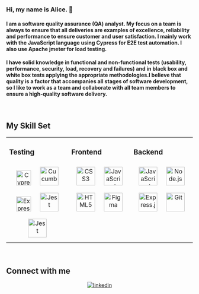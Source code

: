 ### Hi, my name is Alice. 🙋  
  

#### I am a software quality assurance (QA) analyst. My focus on a team is always to ensure that all deliveries are examples of excellence, reliability and performance to ensure customer and user satisfaction. I mainly work with the JavaScript language using Cypress for E2E test automation. I also use Apache jmeter for load testing. 
  

#### I have solid knowledge in functional and non-functional tests (usability, performance, security, load, recovery and failures) and in black box and white box tests applying the appropriate methodologies.I believe that quality is a factor that accompanies all stages of software development, so I like to work as a team and collaborate with all team members to ensure a high-quality software delivery.  
  

<br/>  


## My Skill Set  
<table style="border:0px solid white;"><tr><td valign="top" width="33%" style="border:0px;">


###   Testing
<div align="center">  
<a href="https://www.cypress.io/" target="_blank"><img style="margin: 10px" src="https://www.cypress.io/images/layouts/navbar-brand.svg" alt="Cypress.io" height="40" /></a>  
<a href="https://cucumber.io/" target="_blank"><img style="margin: 10px" src="https://www.vectorlogo.zone/logos/cucumberio/cucumberio-ar21.svg" alt="Cucumber" height="50" /></a>  
<a href="https://jmeter.apache.org/" target="_blank"><img style="margin: 10px" src="https://jmeter.apache.org/images/logo.svg" alt="Express.js" height="40" /></a>  
<a href="https://www.jestjs.io/" target="_blank"><img style="margin: 10px" src="https://profilinator.rishav.dev/skills-assets/jest.svg" alt="Jest" height="50" /></a>  
<a href="https://www.postman.com/" target="_blank"><img style="margin: 10px" src="https://www.svgrepo.com/show/354202/postman-icon.svg" alt="Jest" height="50" /></a> 
</div>

</td><td valign="top" width="33%" style="border:0px;">

### Frontend  
<div align="center">  
<a href="https://www.w3schools.com/css/" target="_blank"><img style="margin: 10px" src="https://profilinator.rishav.dev/skills-assets/css3-original-wordmark.svg" alt="CSS3" height="50" /></a>  
<a href="https://www.javascript.com/" target="_blank"><img style="margin: 10px" src="https://profilinator.rishav.dev/skills-assets/javascript-original.svg" alt="JavaScript" height="50" /></a>  
<a href="https://en.wikipedia.org/wiki/HTML5" target="_blank"><img style="margin: 10px" src="https://profilinator.rishav.dev/skills-assets/html5-original-wordmark.svg" alt="HTML5" height="50" /></a>  
<a href="https://www.figma.com/" target="_blank"><img style="margin: 10px" src="https://profilinator.rishav.dev/skills-assets/figma-icon.svg" alt="Figma" height="50" /></a>  
</div>

</td><td valign="top" width="33%" style="border:0px;">

### Backend  
<div align="center">  
<a href="https://www.javascript.com/" target="_blank"><img style="margin: 10px" src="https://profilinator.rishav.dev/skills-assets/javascript-original.svg" alt="JavaScript" height="50" /></a>  
<a href="https://nodejs.org/" target="_blank"><img style="margin: 10px" src="https://profilinator.rishav.dev/skills-assets/nodejs-original-wordmark.svg" alt="Node.js" height="50" /></a>  
<a href="https://expressjs.com/" target="_blank"><img style="margin: 10px" src="https://profilinator.rishav.dev/skills-assets/express-original-wordmark.svg" alt="Express.js" height="50" /></a>  
<a href="https://github.com/" target="_blank"><img style="margin: 10px" src="https://profilinator.rishav.dev/skills-assets/git-scm-icon.svg" alt="Git" height="50" /></a>    
</div>

</td></tr></table>  

<br/>  


## Connect with me  
<div align="center">
<a href="https://www.linkedin.com/in/alice-queiroz-b53b21195?lipi=urn%3Ali%3Apage%3Ad_flagship3_profile_view_base_contact_details%3BNzj2F8RASwCxpc0xri1zxw%3D%3D" target="_blank">
<img src=https://img.shields.io/badge/linkedin-%231E77B5.svg?&style=for-the-badge&logo=linkedin&logoColor=white alt=linkedin style="margin-bottom: 5px;" />
</a>  
</div>  
  
